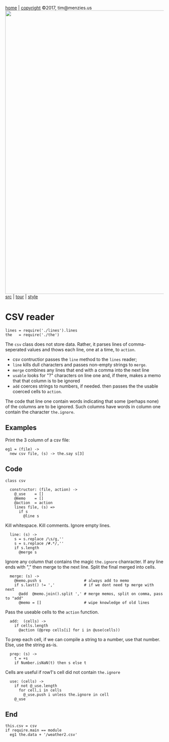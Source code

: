 [home](http://tiny.cc/koff) |
[copyright](https://github.com/koffee/script/blob/master/LICENSE.md) &copy;2017, tim&commat;menzies.us<br>
[<img width=900 src=https://raw.githubusercontent.com/koffee/script/master/img/head.jpg>](http://tiny.cc/koffee)<br>
[src](https://github.com/koffee/script/tree/master/lib) |
[tour](https://github.com/koffee/script/blob/master/docs/TOUR.md) |
[style](https://github.com/koffee/script/blob/master/docs/STYLE.md) 

# CSV reader

    lines = require('./lines').lines
    the   = require('./the')

The `csv` class does not store data. Rather, it parses lines of
comma-seperated values and thows each line, one at a time, to
`action`.

- csv contructior passes the `line` method to the  `lines` reader;
- `line` kills dull characters and passes non-empty strings to `merge`.
- `merge` combines any lines that end with a comma into the next line
- `usable` looks for "?" characters on line one and, if there,
  makes a memo that that column is to be ignored
- `add` coerces strings to numbers, if needed. then
  passes the the usable coerced cells to `action`.

The  code that line one contain words indicating that some (perhaps
none) of the columns are to be ignored.  Such columns have words in
column one contain the character `the.ignore`.

## Examples

Print the 3 column of a csv file:

    eg1 = (file) -> 
      new csv file, (s) -> the.say s[3] 

## Code

    class csv

      constructor: (file, action) ->
        @_use    = []
        @memo    = []
        @action  = action
        lines file, (s) =>
          if s
            @line s

Kill whitespace. Kill comments. Ignore empty lines.

      line: (s) ->
        s = s.replace /\s/g,''
        s = s.replace /#.*/,''
        if s.length
          @merge s

Ignore any column that contains the magic `the.ignore` chanracter.
If any line ends with "," then merge
to the next line.  Split the final merged into cells.  

      merge: (s) ->
        @memo.push s                   # always add to memo
        if s.last() != ','             # if we dont need tp merge with next
          @add  @memo.join().split ',' # merge memos, split on comma, pass to "add"
          @memo = []                   # wipe knowledge of old lines

Pass the useable  cells to the `action` function.

      add:  (cells) ->
        if cells.length
          @action (@prep cells[i] for i in @use(cells))

To prep each cell, if we can compile a string to a number,
use that number. Else, use the string as-is.

      prep: (s) ->
        t = +s
        if Number.isNaN(t) then s else t

Cells are useful if row1's cell did not contain `the.ignore`

      use: (cells) ->
        if not @_use.length
          for cell,i in cells
            @_use.push i unless the.ignore in cell
        @_use

## End 

    this.csv = csv
    if require.main == module
      eg1 the.data + '/weather2.csv'
